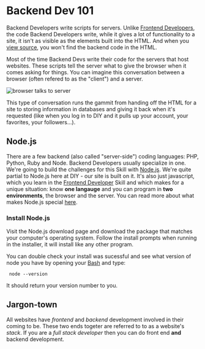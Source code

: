 # Backend Dev 101

Backend Developers write scripts for servers. Unlike [Frontend Developers](http://www.diy.org/skills/frontenddev), the code Backend Developers write, while it gives a lot of functionality to a site, it isn't as visible as the elements built into the HTML. And when you [view source](http://fedev.herokuapp.com/challenge/1), you won't find the backend code in the HTML. 

Most of the time Backend Devs write their code for the servers that host websites. These scripts tell the server what to give the browser when it comes asking for things. You can imagine this conversation between a browser (often refered to as the "client") and a server. 

![browser talks to server](http://diy-visualpedia.s3.amazonaws.com/request-reponse-comic-03.png)

This type of conversation runs the gammit from handing off the HTML for a site to storing information in databases and giving it back when it's requested (like when you log in to DIY and it pulls up your account, your favorites, your followers...).

## Node.js

There are a few backend (also called "server-side") coding languages: PHP, Python, Ruby and Node. Backend Developers usually specialize in one. We're going to build the challenges for this Skill with [Node.js](http://www.nodejs.org). We're quite partial to Node.js here at DIY - our site is built on it. It's also just javascript, which you learn in the [Frontend Developer](http://www.diy.org/skills/frontenddev) Skill and which makes for a unique situation: know **one langauge** and you can program in **two environments**, the browser and the server. You can read more about what makes Node.js special [here]().

### Install Node.js

Visit the Node.js download page and download the package that matches your computer's operating system. Follow the install prompts when running in the installer, it will install like any other program. 

You can double check your install was sucessful and see what version of node you have by opening your [Bash](http://opensourcerer.diy.org/challenge/3) and type:

     node --version

It should return your version number to you. 

## Jargon-town

All websites have *frontend* and *backend* development involved in their coming to be. These two ends togeter are referred to to as a website's *stack*. If you are a *full stack developer* then you can do front end **and** backend development.